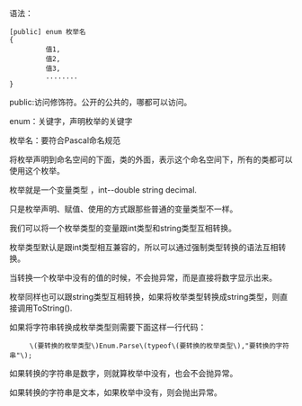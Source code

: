 语法：

```
[public] enum 枚举名
{
         值1,
         值2,
         值3,
         ........
}
```

public:访问修饰符。公开的公共的，哪都可以访问。

enum：关键字，声明枚举的关键字

枚举名：要符合Pascal命名规范

将枚举声明到命名空间的下面，类的外面，表示这个命名空间下，所有的类都可以使用这个枚举。

枚举就是一个变量类型 ，int--double  string  decimal.

只是枚举声明、赋值、使用的方式跟那些普通的变量类型不一样。

我们可以将一个枚举类型的变量跟int类型和string类型互相转换。

枚举类型默认是跟int类型相互兼容的，所以可以通过强制类型转换的语法互相转换。

当转换一个枚举中没有的值的时候，不会抛异常，而是直接将数字显示出来。

枚举同样也可以跟string类型互相转换，如果将枚举类型转换成string类型，则直接调用ToString\(\).

如果将字符串转换成枚举类型则需要下面这样一行代码：

```
     \(要转换的枚举类型\)Enum.Parse\(typeof\(要转换的枚举类型\),"要转换的字符串"\);
```

如果转换的字符串是数字，则就算枚举中没有，也会不会抛异常。

如果转换的字符串是文本，如果枚举中没有，则会抛出异常。

